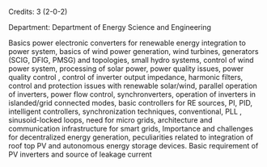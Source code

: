 Credits: 3 (2-0-2)

Department: Department of Energy Science and Engineering

Basics power electronic converters for renewable energy integration to power system, basics of wind power generation, wind turbines, generators (SCIG, DFIG, PMSG) and topologies, small hydro systems, control of wind power system, processing of solar power, power quality issues, power quality control , control of inverter output impedance, harmonic filters, control and protection issues with renewable solar/wind, parallel operation of inverters, power flow control, synchronverters, operation of inverters in islanded/grid connected modes, basic controllers for RE sources, PI, PID, intelligent controllers, synchronization techniques, conventional, PLL , sinusoid-locked loops, need for micro grids, architecture and communication infrastructure for smart grids, Importance and challenges for decentralized energy generation, peculiarities related to integration of roof top PV and autonomous energy storage devices. Basic requirement of PV inverters and source of leakage current